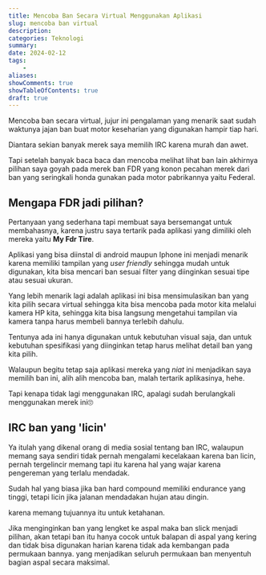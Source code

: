 ```yaml
---
title: Mencoba Ban Secara Virtual Menggunakan Aplikasi   
slug: mencoba ban virtual
description: 
categories: Teknologi
summary: 
date: 2024-02-12
tags: 
    -
aliases: 
showComments: true
showTableOfContents: true
draft: true
---
```

Mencoba ban secara virtual, jujur ini pengalaman yang menarik saat sudah waktunya jajan ban buat motor keseharian yang digunakan hampir tiap hari.

Diantara sekian banyak merek saya memilih IRC karena murah dan awet.

Tapi setelah banyak baca baca dan mencoba melihat lihat ban lain akhirnya pilihan saya goyah pada merek ban FDR yang konon pecahan merek dari ban yang seringkali honda gunakan pada motor pabrikannya yaitu Federal.

## Mengapa FDR jadi pilihan?

Pertanyaan yang sederhana tapi membuat saya bersemangat untuk membahasnya, karena justru saya tertarik pada aplikasi yang dimiliki oleh mereka yaitu **My Fdr Tire**.

Aplikasi yang bisa diinstal di android maupun Iphone ini menjadi menarik karena memiliki tampilan yang *user friendly* sehingga mudah untuk digunakan, kita bisa mencari ban sesuai filter yang diinginkan sesuai tipe atau sesuai ukuran.

Yang lebih menarik lagi adalah aplikasi ini bisa mensimulasikan ban yang kita pilih secara virtual sehingga kita bisa mencoba pada motor kita melalui kamera HP kita, sehingga kita bisa langsung mengetahui tampilan via kamera tanpa harus membeli bannya terlebih dahulu.

Tentunya ada ini hanya digunakan untuk kebutuhan visual saja, dan untuk kebutuhan spesifikasi yang diinginkan tetap harus melihat detail ban yang kita pilih.

Walaupun begitu tetap saja aplikasi mereka yang *niat* ini menjadikan saya memilih ban ini, alih alih mencoba ban, malah tertarik aplikasinya, hehe.

Tapi kenapa tidak lagi menggunakan IRC, apalagi sudah berulangkali menggunakan merek ini🙄

## IRC ban yang 'licin'

Ya itulah yang dikenal orang di media sosial tentang ban IRC, walaupun memang saya sendiri tidak pernah mengalami kecelakaan karena ban licin, pernah tergelincir memang tapi itu karena hal yang wajar karena pengereman yang terlalu mendadak.

Sudah hal yang biasa jika ban hard compound memiliki endurance yang tinggi, tetapi licin jika jalanan mendadakan hujan atau dingin.

karena memang tujuannya itu untuk ketahanan.

Jika menginginkan ban yang lengket ke aspal maka ban slick menjadi pilihan, akan tetapi ban itu hanya cocok untuk balapan di aspal yang kering dan tidak bisa digunakan harian karena tidak ada kembangan pada permukaan bannya. yang menjadikan seluruh permukaan ban menyentuh bagian aspal secara maksimal.